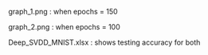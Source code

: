 graph_1.png : when epochs = 150

graph_2.png : when epochs = 100

Deep_SVDD_MNIST.xlsx : shows testing accuracy for both
